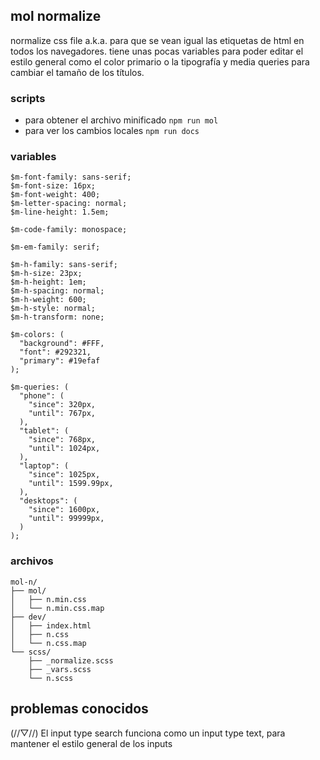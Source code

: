 ## mol normalize
normalize css file a.k.a. para que se vean igual las etiquetas de html en todos los navegadores. tiene unas pocas variables para poder editar el estilo general como el color primario o la tipografía y media queries para cambiar el tamaño de los títulos.

### scripts
* para obtener el archivo minificado `npm run mol`
* para ver los cambios locales `npm run docs`

### variables
```text
$m-font-family: sans-serif;
$m-font-size: 16px;
$m-font-weight: 400;
$m-letter-spacing: normal;
$m-line-height: 1.5em;

$m-code-family: monospace;

$m-em-family: serif;

$m-h-family: sans-serif;
$m-h-size: 23px;
$m-h-height: 1em;
$m-h-spacing: normal;
$m-h-weight: 600;
$m-h-style: normal;
$m-h-transform: none;

$m-colors: (
  "background": #FFF,
  "font": #292321,
  "primary": #19efaf
);

$m-queries: (
  "phone": (
    "since": 320px,
    "until": 767px,
  ),
  "tablet": (
    "since": 768px,
    "until": 1024px,
  ),
  "laptop": (
    "since": 1025px,
    "until": 1599.99px,
  ),
  "desktops": (
    "since": 1600px,
    "until": 99999px,
  )
);
```

### archivos
```text
mol-n/
├── mol/
│   ├── n.min.css
│   └── n.min.css.map
├── dev/
│   ├── index.html
│   ├── n.css
│   └── n.css.map
└── scss/
    ├── _normalize.scss
    ├── _vars.scss
    └── n.scss
```

## problemas conocidos

(//▽//) El input type search funciona como un input type text, para mantener el estilo general de los inputs
